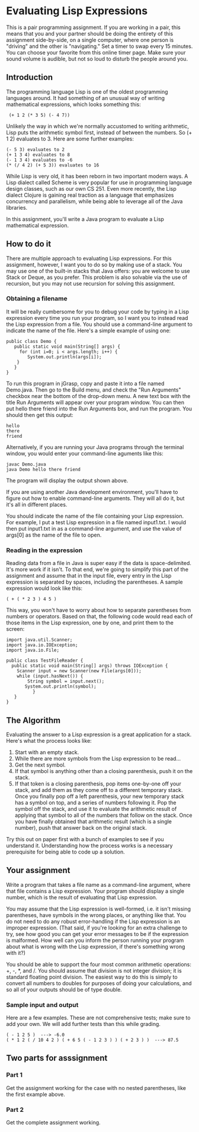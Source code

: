 # Evaluating Lisp Expressions

This is a pair programming assignment. If you are working in a pair, this means that you and your partner should be doing the entirety of this assignment side-by-side, on a single computer, where one person is "driving" and the other is "navigating." Set a timer to swap every 15 minutes. You can choose your favorite from this online timer page. Make sure your sound volume is audible, but not so loud to disturb the people around you.


## Introduction
The programming language Lisp is one of the oldest programming languages around. It had something of an unusual way of writing mathematical expressions, which looks something this:

	 (+ 1 2 (* 3 5) (- 4 7))
	 
Unlikely the way in which we're normally accustomed to writing arithmetic, Lisp puts the arithmetic symbol first, instead of between the numbers. So (+ 1 2) evaluates to 3. Here are some further examples:

	(- 5 3) evaluates to 2
	(+ 1 3 4) evaluates to 8
	(- 1 3 4) evaluates to -6
	(* (/ 4 2) (+ 5 3)) evaluates to 16
	
	
While Lisp is very old, it has been reborn in two important modern ways. A Lisp dialect called Scheme is very popular for use in programming language design classes, such as our own CS 251. Even more recently, the Lisp dialect Clojure is gaining real traction as a language that emphasizes concurrency and parallelism, while being able to leverage all of the Java libraries.

In this assignment, you'll write a Java program to evaluate a Lisp mathematical expression.

## How to do it

There are multiple approach to evaluating Lisp expressions. For this assignment, however, I want you to do so by making use of a stack. You may use one of the built-in stacks that Java offers: you are welcome to use Stack or Deque, as you prefer. This problem is also solvable via the use of recursion, but you may not use recursion for solving this assignment.

### Obtaining a filename
It will be really cumbersome for you to debug your code by typing in a Lisp expression every time you run your program, so I want you to instead read the Lisp expression from a file. You should use a command-line argument to indicate the name of the file. Here's a simple example of using one:

	public class Demo {
	   public static void main(String[] args) {
 	     for (int i=0; i < args.length; i++) {
 	        System.out.println(args[i]);
  	    }
	   }
	}
	

To run this program in jGrasp, copy and paste it into a file named Demo.java. Then go to the Build menu, and check the "Run Arguments" checkbox near the bottom of the drop-down menu. A new text box with the title Run Arguments will appear over your program window. You can then put hello there friend into the Run Arguments box, and run the program. You should then get this output:

	hello
	there
	friend
	
Alternatively, if you are running your Java programs through the terminal window, you would enter your command-line aguments like this:

	javac Demo.java
	java Demo hello there friend
	
The program will display the output shown above.

If you are using another Java development environment, you'll have to figure out how to enable command-line arguments. They will all do it, but it's all in different places.

You should indicate the name of the file containing your Lisp expression. For example, I put a test Lisp expression in a file named input1.txt. I would then put input1.txt in as a command-line argument, and use the value of args[0] as the name of the file to open.

### Reading in the expression
Reading data from a file in Java is super easy if the data is space-delimited. It's more work if it isn't. To that end, we're going to simplify this part of the assignment and assume that in the input file, every entry in the Lisp expression is separated by spaces, including the parentheses. A sample expression would look like this:

	( + ( * 2 3 ) 4 5 )
	
This way, you won't have to worry about how to separate parentheses from numbers or operators. Based on that, the following code would read each of those items in the Lisp expression, one by one, and print them to the screen:

	import java.util.Scanner;
	import java.io.IOException;
	import java.io.File;
	
	public class TestFileReader {
 	  public static void main(String[] args) throws IOException {
  	    Scanner input = new Scanner(new File(args[0]));
  	    while (input.hasNext()) {
 	        String symbol = input.next();
  	       System.out.println(symbol);
		      }
	   }
	}	
	
	
## The Algorithm
Evaluating the answer to a Lisp expression is a great application for a stack. Here's what the process looks like:

1. Start with an empty stack.
2. While there are more symbols from the Lisp expression to be read…
3. Get the next symbol.
4. If that symbol is anything other than a closing parenthesis, push it on the stack.
5. If that token is a closing parenthesis, pop items one-by-one off your stack, and add them as they come off to a different temporary stack. Once you finally pop off a left parenthesis, your new temporary stack has a symbol on top, and a series of numbers following it. Pop the symbol off the stack, and use it to evaluate the arithmetic result of applying that symbol to all of the numbers that follow on the stack. Once you have finally obtained that arithmetic result (which is a single number), push that answer back on the original stack.


Try this out on paper first with a bunch of examples to see if you understand it. Understanding how the process works is a necessary prerequisite for being able to code up a solution.

## Your assignment
Write a program that takes a file name as a command-line argument, where that file contains a Lisp expression. Your program should display a single number, which is the result of evaluating that Lisp expression.

You may assume that the Lisp expression is well-formed, i.e. it isn't missing parentheses, have symbols in the wrong places, or anything like that. You do not need to do any robust error-handling if the Lisp expression is an improper expression. (That said, if you're looking for an extra challenge to try, see how good you can get your error messages to be if the expression is malformed. How well can you inform the person running your program about what is wrong with the Lisp expression, if there's something wrong with it?)

You should be able to support the four most common arithmetic operations: +, -, *, and /. You should assume that division is not integer division; it is standard floating point division. The easiest way to do this is simply to convert all numbers to doubles for purposes of doing your calculations, and so all of your outputs should be of type double.

### Sample input and output
Here are a few examples. These are not comprehensive tests; make sure to add your own. We will add further tests than this while grading.

	( - 1 2 5 )  ---> -6.0
	( * 1 2 ( / 10 4 2 ) ( + 6 5 ( - 1 2 3 ) ) ( + 2 3 ) )  ---> 87.5
	
## Two parts for asssignment
### Part 1
Get the assignment working for the case with no nested parentheses, like the first example above.

### Part 2
Get the complete assignment working.